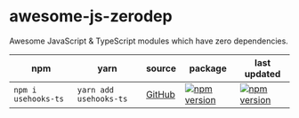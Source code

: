 # awesome-js-zerodep

Awesome JavaScript &amp; TypeScript modules which have zero dependencies.


| npm | yarn | source | package | last updated |
| - | - | - | - | - |
| `npm i usehooks-ts` | `yarn add usehooks-ts` | [GitHub](https://github.com/juliencrn/usehooks-ts) | [![npm version](https://badge.fury.io/js/usehooks-ts.svg)](https://npmjs.com/package/usehooks-ts) | [![npm version](https://badge.fury.io/js/usehooks-ts.svg)](https://npmjs.com/package/usehooks-ts) |


